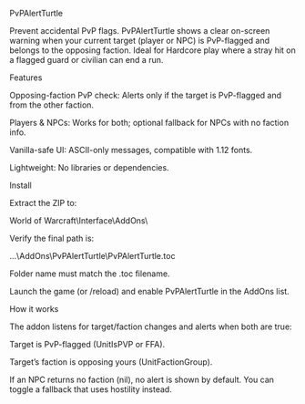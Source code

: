 PvPAlertTurtle

Prevent accidental PvP flags.
PvPAlertTurtle shows a clear on-screen warning when your current target (player or NPC) is PvP-flagged and belongs to the opposing faction. Ideal for Hardcore play where a stray hit on a flagged guard or civilian can end a run.

Features

Opposing-faction PvP check: Alerts only if the target is PvP-flagged and from the other faction.

Players & NPCs: Works for both; optional fallback for NPCs with no faction info.

Vanilla-safe UI: ASCII-only messages, compatible with 1.12 fonts.

Lightweight: No libraries or dependencies.


Install

Extract the ZIP to:

World of Warcraft\Interface\AddOns\


Verify the final path is:

...\AddOns\PvPAlertTurtle\PvPAlertTurtle.toc


Folder name must match the .toc filename.

Launch the game (or /reload) and enable PvPAlertTurtle in the AddOns list.

How it works

The addon listens for target/faction changes and alerts when both are true:

Target is PvP-flagged (UnitIsPVP or FFA).

Target’s faction is opposing yours (UnitFactionGroup).

If an NPC returns no faction (nil), no alert is shown by default. You can toggle a fallback that uses hostility instead.

